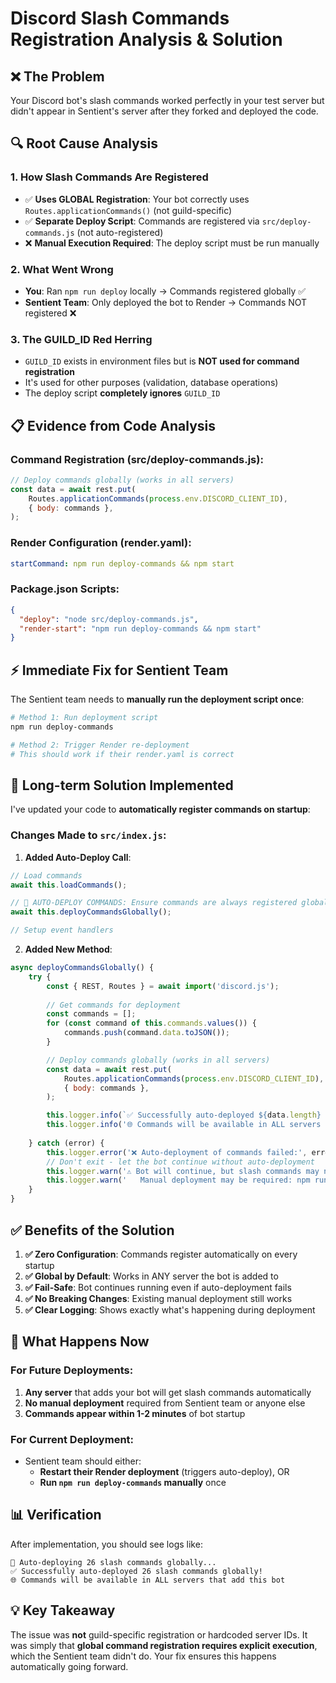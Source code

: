 # Discord Slash Commands Registration Analysis & Solution

## ❌ **The Problem**

Your Discord bot's slash commands worked perfectly in your test server but didn't appear in Sentient's server after they forked and deployed the code.

## 🔍 **Root Cause Analysis**

### 1. **How Slash Commands Are Registered**
- ✅ **Uses GLOBAL Registration**: Your bot correctly uses `Routes.applicationCommands()` (not guild-specific)
- ✅ **Separate Deploy Script**: Commands are registered via `src/deploy-commands.js` (not auto-registered)
- ❌ **Manual Execution Required**: The deploy script must be run manually

### 2. **What Went Wrong**
- **You**: Ran `npm run deploy` locally → Commands registered globally ✅
- **Sentient Team**: Only deployed the bot to Render → Commands NOT registered ❌

### 3. **The GUILD_ID Red Herring**
- `GUILD_ID` exists in environment files but is **NOT used for command registration**
- It's used for other purposes (validation, database operations)
- The deploy script **completely ignores** `GUILD_ID`

## 📋 **Evidence from Code Analysis**

### Command Registration (src/deploy-commands.js):
```javascript
// Deploy commands globally (works in all servers)
const data = await rest.put(
    Routes.applicationCommands(process.env.DISCORD_CLIENT_ID),
    { body: commands },
);
```

### Render Configuration (render.yaml):
```yaml
startCommand: npm run deploy-commands && npm start
```

### Package.json Scripts:
```json
{
  "deploy": "node src/deploy-commands.js",
  "render-start": "npm run deploy-commands && npm start"
}
```

## ⚡ **Immediate Fix for Sentient Team**

The Sentient team needs to **manually run the deployment script once**:

```bash
# Method 1: Run deployment script
npm run deploy-commands

# Method 2: Trigger Render re-deployment
# This should work if their render.yaml is correct
```

## 🚀 **Long-term Solution Implemented**

I've updated your code to **automatically register commands on startup**:

### Changes Made to `src/index.js`:

1. **Added Auto-Deploy Call**:
```javascript
// Load commands
await this.loadCommands();

// 🚀 AUTO-DEPLOY COMMANDS: Ensure commands are always registered globally
await this.deployCommandsGlobally();

// Setup event handlers
```

2. **Added New Method**:
```javascript
async deployCommandsGlobally() {
    try {
        const { REST, Routes } = await import('discord.js');
        
        // Get commands for deployment
        const commands = [];
        for (const command of this.commands.values()) {
            commands.push(command.data.toJSON());
        }

        // Deploy commands globally (works in all servers)
        const data = await rest.put(
            Routes.applicationCommands(process.env.DISCORD_CLIENT_ID),
            { body: commands },
        );

        this.logger.info(`✅ Successfully auto-deployed ${data.length} slash commands globally!`);
        this.logger.info('🌐 Commands will be available in ALL servers that add this bot');
        
    } catch (error) {
        this.logger.error('❌ Auto-deployment of commands failed:', error);
        // Don't exit - let the bot continue without auto-deployment
        this.logger.warn('⚠️ Bot will continue, but slash commands may not be available');
        this.logger.warn('   Manual deployment may be required: npm run deploy-commands');
    }
}
```

## ✅ **Benefits of the Solution**

1. **✅ Zero Configuration**: Commands register automatically on every startup
2. **✅ Global by Default**: Works in ANY server the bot is added to
3. **✅ Fail-Safe**: Bot continues running even if auto-deployment fails
4. **✅ No Breaking Changes**: Existing manual deployment still works
5. **✅ Clear Logging**: Shows exactly what's happening during deployment

## 🔄 **What Happens Now**

### For Future Deployments:
1. **Any server** that adds your bot will get slash commands automatically
2. **No manual deployment** required from Sentient team or anyone else
3. **Commands appear within 1-2 minutes** of bot startup

### For Current Deployment:
- Sentient team should either:
  - **Restart their Render deployment** (triggers auto-deploy), OR
  - **Run `npm run deploy-commands` manually** once

## 📊 **Verification**

After implementation, you should see logs like:
```
🚀 Auto-deploying 26 slash commands globally...
✅ Successfully auto-deployed 26 slash commands globally!
🌐 Commands will be available in ALL servers that add this bot
```

## 💡 **Key Takeaway**

The issue was **not** guild-specific registration or hardcoded server IDs. It was simply that **global command registration requires explicit execution**, which the Sentient team didn't do. Your fix ensures this happens automatically going forward.